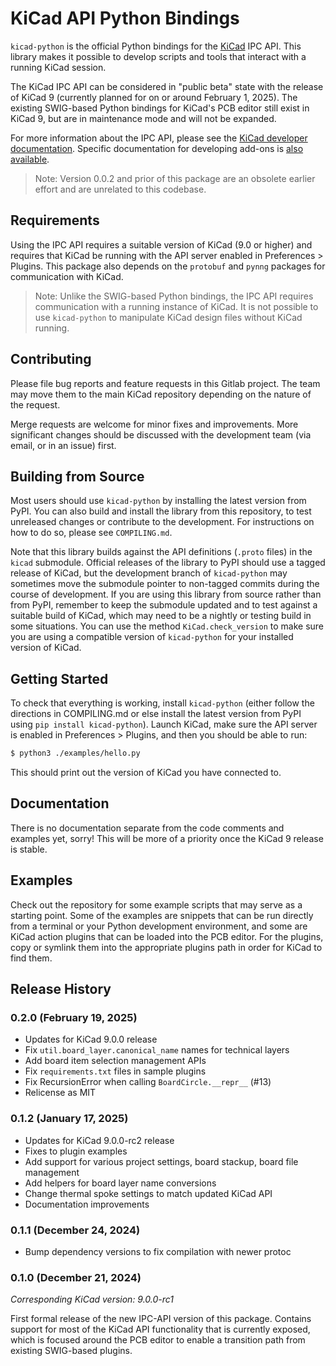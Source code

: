 # KiCad API Python Bindings

`kicad-python` is the official Python bindings for the [KiCad](https://kicad.org) IPC API.  This
library makes it possible to develop scripts and tools that interact with a running KiCad session.

The KiCad IPC API can be considered in "public beta" state with the release of KiCad 9 (currently
planned for on or around February 1, 2025).  The existing SWIG-based Python bindings for KiCad's
PCB editor still exist in KiCad 9, but are in maintenance mode and will not be expanded.

For more information about the IPC API, please see the [KiCad developer documentation](https://dev-docs.kicad.org/en/apis-and-binding/ipc-api/index.html).  Specific documentation for developing add-ons is [also available](https://dev-docs.kicad.org/en/apis-and-binding/ipc-api/for-addon-developers/index.html).

> Note: Version 0.0.2 and prior of this package are an obsolete earlier effort and are unrelated to
> this codebase.

## Requirements

Using the IPC API requires a suitable version of KiCad (9.0 or higher) and requires that KiCad be
running with the API server enabled in Preferences > Plugins.  This package also depends on the
`protobuf` and `pynng` packages for communication with KiCad.

> Note: Unlike the SWIG-based Python bindings, the IPC API requires communication with a running
> instance of KiCad.  It is not possible to use `kicad-python` to manipulate KiCad design files
> without KiCad running.

## Contributing

Please file bug reports and feature requests in this Gitlab project.  The team may move them to the
main KiCad repository depending on the nature of the request.

Merge requests are welcome for minor fixes and improvements.  More significant changes should be
discussed with the development team (via email, or in an issue) first.

## Building from Source

Most users should use `kicad-python` by installing the latest version from PyPI.  You can also
build and install the library from this repository, to test unreleased changes or contribute to
the development.  For instructions on how to do so, please see `COMPILING.md`.

Note that this library builds against the API definitions (`.proto` files) in the `kicad` submodule.
Official releases of the library to PyPI should use a tagged release of KiCad, but the development
branch of `kicad-python` may sometimes move the submodule pointer to non-tagged commits during the
course of development.  If you are using this library from source rather than from PyPI, remember
to keep the submodule updated and to test against a suitable build of KiCad, which may need to be
a nightly or testing build in some situations.  You can use the method `KiCad.check_version` to
make sure you are using a compatible version of `kicad-python` for your installed version of KiCad.

## Getting Started

To check that everything is working, install `kicad-python` (either follow the directions in
COMPILING.md or else install the latest version from PyPI using `pip install kicad-python`).
Launch KiCad, make sure the API server is enabled in Preferences > Plugins, and then you should be
able to run:

```sh
$ python3 ./examples/hello.py
```

This should print out the version of KiCad you have connected to.

## Documentation

There is no documentation separate from the code comments and examples yet, sorry!  This will be
more of a priority once the KiCad 9 release is stable.

## Examples

Check out the repository for some example scripts that may serve as a starting point.  Some of the
examples are snippets that can be run directly from a terminal or your Python development
environment, and some are KiCad action plugins that can be loaded into the PCB editor.  For the
plugins, copy or symlink them into the appropriate plugins path in order for KiCad to find them.

## Release History

### 0.2.0 (February 19, 2025)

- Updates for KiCad 9.0.0 release
- Fix `util.board_layer.canonical_name` names for technical layers
- Add board item selection management APIs
- Fix `requirements.txt` files in sample plugins
- Fix RecursionError when calling `BoardCircle.__repr__` (#13)
- Relicense as MIT

### 0.1.2 (January 17, 2025)

- Updates for KiCad 9.0.0-rc2 release
- Fixes to plugin examples
- Add support for various project settings, board stackup, board file management
- Add helpers for board layer name conversions
- Change thermal spoke settings to match updated KiCad API
- Documentation improvements

### 0.1.1 (December 24, 2024)

- Bump dependency versions to fix compilation with newer protoc

### 0.1.0 (December 21, 2024)

*Corresponding KiCad version: 9.0.0-rc1*

First formal release of the new IPC-API version of this package.  Contains support for most of the
KiCad API functionality that is currently exposed, which is focused around the PCB editor to enable
a transition path from existing SWIG-based plugins.
